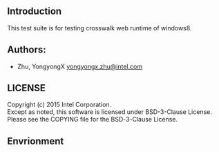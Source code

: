 ## Introduction

This test suite is for testing crosswalk web runtime of windows8.

## Authors:

* Zhu, YongyongX <yongyongx.zhu@intel.com>

## LICENSE

Copyright (c) 2015 Intel Corporation.<br/>
Except as noted, this software is licensed under BSD-3-Clause License.<br/>
Please see the COPYING file for the BSD-3-Clause License.

## Envrionment

